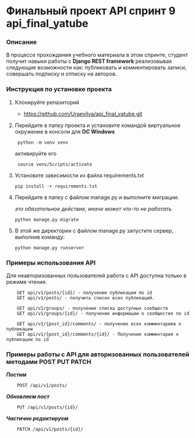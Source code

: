 # Финальный проект API спринт 9 api_final_yatube

### Описание

В процессе прохождения учебного материала в этом спринте, студент получит навыки работы с __Django REST framework__ реализовывая следующие возможности как: 
публиковать и комментировать записи, совершать подписку и отписку на авторов.


### Инструкция по установке проекта

1. Клонируйте репазиторий 
   * https://github.com/UraeviIya/api_final_yatube.git
 
2. Перейдите в папку проекта и установите командой виртуальное окружение в консоли для __OC Windows__
   
        python -m venv venv
   
   активируйте его
   
        source venv/Scripts/activate
   
 3. Установите зависимости из файла requirements.txt
 
        pip install -r requirements.txt
   
 4. Перейдите в папку с файлом manage.py и выполните миграции:
 
     _это обязательное действие, иначе может что-то не работать_
     
        python manage.py migrate
        
 5. В этой же директории с файлом manage.py запустите сервер, выполнив команду:
   
        python manage.py runserver
   
   
### Примеры использования API

Для неавторизованных пользователей работа с API доступна только в режиме чтения.

        GET api/v1/posts/{id}/ - получение публикации по id
        GET api/v1/posts/ - получить список всех публикаций.

        GET api/v1/groups/ - получение списка доступных сообществ
        GET api/v1/groups/{id}/ - получение информации о сообществе по id

        GET api/v1/{post_id}/comments/ - получение всех комментариев к публикации
        GET api/v1/{post_id}/comments/{id}/ - Получение комментария к публикации по id
        
        
 ### Примеры работы с API для авторизованных пользователей методами POST PUT PATCH
 
 
 ***Постим***
 
        POST /api/v1/posts/
 
 ***Обновляем пост***
 
        PUT /api/v1/posts/{id}/
 
 ***Частично редактируем***
 
        PATCH /api/v1/posts/{id}/
